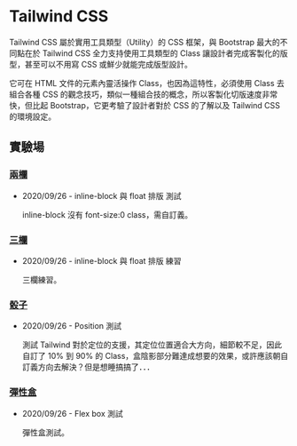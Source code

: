# Tailwind CSS

Tailwind CSS 屬於實用工具類型（Utility）的 CSS 框架，與 Bootstrap 最大的不同點在於 Tailwind CSS 全力支持使用工具類型的 Class 讓設計者完成客製化的版型，甚至可以不用寫 CSS 或鮮少就能完成版型設計。

它可在 HTML 文件的元素內靈活操作 Class，也因為這特性，必須使用 Class 去組合各種 CSS 的觀念技巧，類似一種組合技的概念，所以客製化切版速度非常快，但比起 Bootstrap，它更考驗了設計者對於 CSS 的了解以及 Tailwind CSS 的環境設定。

## 實驗場

### [兩欄](https://powerkaifu.github.io/Tailwind_CSS/src/2020-09-26-two-column.html)

- 2020/09/26 - inline-block 與 float 排版 測試

  inline-block 沒有 font-size:0 class，需自訂義。

### [三欄](https://powerkaifu.github.io/Tailwind_CSS/src/2020-09-26-three-column.html)

- 2020/09/26 - inline-block 與 float 排版 練習

  三欄練習。

### [骰子](https://powerkaifu.github.io/Tailwind_CSS/src/2020-09-26-dice.html)

- 2020/09/26 - Position 測試

  測試 Tailwind 對於定位的支援，其定位位置適合大方向，細節較不足，因此自訂了 10% 到 90% 的 Class，盒陰影部分難達成想要的效果，或許應該朝自訂義方向去解決？但是想睡搞搞了．．．

### [彈性盒](https://powerkaifu.github.io/Tailwind_CSS/src/2020-09-29-flexbox.html)

- 2020/09/26 - Flex box 測試

  彈性盒測試。
